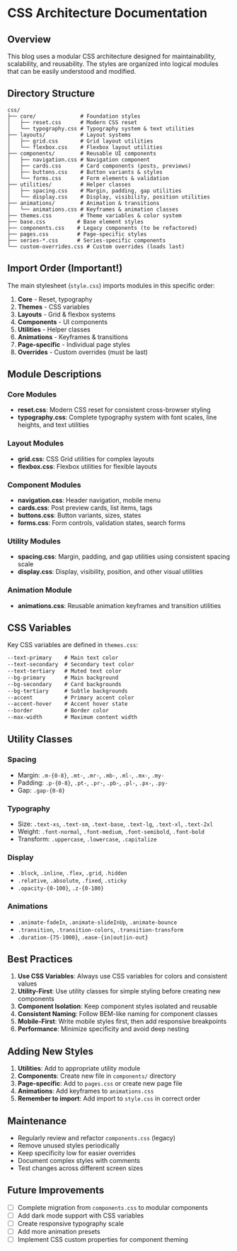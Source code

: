# CSS Architecture Documentation

## Overview
This blog uses a modular CSS architecture designed for maintainability, scalability, and reusability. The styles are organized into logical modules that can be easily understood and modified.

## Directory Structure

```
css/
├── core/              # Foundation styles
│   ├── reset.css      # Modern CSS reset
│   └── typography.css # Typography system & text utilities
├── layouts/           # Layout systems
│   ├── grid.css       # Grid layout utilities
│   └── flexbox.css    # Flexbox layout utilities
├── components/        # Reusable UI components
│   ├── navigation.css # Navigation component
│   ├── cards.css      # Card components (posts, previews)
│   ├── buttons.css    # Button variants & styles
│   └── forms.css      # Form elements & validation
├── utilities/         # Helper classes
│   ├── spacing.css    # Margin, padding, gap utilities
│   └── display.css    # Display, visibility, position utilities
├── animations/        # Animation & transitions
│   └── animations.css # Keyframes & animation classes
├── themes.css         # Theme variables & color system
├── base.css          # Base element styles
├── components.css    # Legacy components (to be refactored)
├── pages.css         # Page-specific styles
├── series-*.css      # Series-specific components
└── custom-overrides.css # Custom overrides (loads last)
```

## Import Order (Important!)

The main stylesheet (`style.css`) imports modules in this specific order:

1. **Core** - Reset, typography
2. **Themes** - CSS variables
3. **Layouts** - Grid & flexbox systems
4. **Components** - UI components
5. **Utilities** - Helper classes
6. **Animations** - Keyframes & transitions
7. **Page-specific** - Individual page styles
8. **Overrides** - Custom overrides (must be last)

## Module Descriptions

### Core Modules

- **reset.css**: Modern CSS reset for consistent cross-browser styling
- **typography.css**: Complete typography system with font scales, line heights, and text utilities

### Layout Modules

- **grid.css**: CSS Grid utilities for complex layouts
- **flexbox.css**: Flexbox utilities for flexible layouts

### Component Modules

- **navigation.css**: Header navigation, mobile menu
- **cards.css**: Post preview cards, list items, tags
- **buttons.css**: Button variants, sizes, states
- **forms.css**: Form controls, validation states, search forms

### Utility Modules

- **spacing.css**: Margin, padding, and gap utilities using consistent spacing scale
- **display.css**: Display, visibility, position, and other visual utilities

### Animation Module

- **animations.css**: Reusable animation keyframes and transition utilities

## CSS Variables

Key CSS variables are defined in `themes.css`:

```css
--text-primary    # Main text color
--text-secondary  # Secondary text color
--text-tertiary   # Muted text color
--bg-primary      # Main background
--bg-secondary    # Card backgrounds
--bg-tertiary     # Subtle backgrounds
--accent          # Primary accent color
--accent-hover    # Accent hover state
--border          # Border color
--max-width       # Maximum content width
```

## Utility Classes

### Spacing
- Margin: `.m-{0-8}`, `.mt-`, `.mr-`, `.mb-`, `.ml-`, `.mx-`, `.my-`
- Padding: `.p-{0-8}`, `.pt-`, `.pr-`, `.pb-`, `.pl-`, `.px-`, `.py-`
- Gap: `.gap-{0-8}`

### Typography
- Size: `.text-xs`, `.text-sm`, `.text-base`, `.text-lg`, `.text-xl`, `.text-2xl`
- Weight: `.font-normal`, `.font-medium`, `.font-semibold`, `.font-bold`
- Transform: `.uppercase`, `.lowercase`, `.capitalize`

### Display
- `.block`, `.inline`, `.flex`, `.grid`, `.hidden`
- `.relative`, `.absolute`, `.fixed`, `.sticky`
- `.opacity-{0-100}`, `.z-{0-100}`

### Animations
- `.animate-fadeIn`, `.animate-slideInUp`, `.animate-bounce`
- `.transition`, `.transition-colors`, `.transition-transform`
- `.duration-{75-1000}`, `.ease-{in|out|in-out}`

## Best Practices

1. **Use CSS Variables**: Always use CSS variables for colors and consistent values
2. **Utility-First**: Use utility classes for simple styling before creating new components
3. **Component Isolation**: Keep component styles isolated and reusable
4. **Consistent Naming**: Follow BEM-like naming for component classes
5. **Mobile-First**: Write mobile styles first, then add responsive breakpoints
6. **Performance**: Minimize specificity and avoid deep nesting

## Adding New Styles

1. **Utilities**: Add to appropriate utility module
2. **Components**: Create new file in `components/` directory
3. **Page-specific**: Add to `pages.css` or create new page file
4. **Animations**: Add keyframes to `animations.css`
5. **Remember to import**: Add import to `style.css` in correct order

## Maintenance

- Regularly review and refactor `components.css` (legacy)
- Remove unused styles periodically
- Keep specificity low for easier overrides
- Document complex styles with comments
- Test changes across different screen sizes

## Future Improvements

- [ ] Complete migration from `components.css` to modular components
- [ ] Add dark mode support with CSS variables
- [ ] Create responsive typography scale
- [ ] Add more animation presets
- [ ] Implement CSS custom properties for component theming